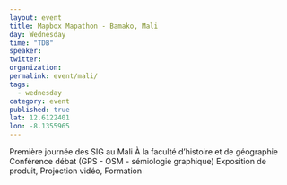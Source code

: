 ```yaml
---
layout: event
title: Mapbox Mapathon - Bamako, Mali
day: Wednesday
time: "TDB"
speaker: 
twitter: 
organization: 
permalink: event/mali/
tags: 
  - wednesday
category: event
published: true
lat: 12.6122401
lon: -8.1355965
---
```


Première journée des SIG  au Mali
À la faculté d’histoire et de géographie
Conférence débat (GPS - OSM - sémiologie graphique)
Exposition de produit, Projection vidéo, Formation
